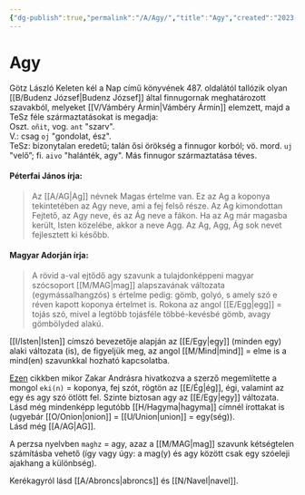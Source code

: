```yaml
---
{"dg-publish":true,"permalink":"/A/Agy/","title":"Agy","created":"2023-10-13T12:35","updated":"2025-03-25T20:52"}
---
```



# Agy

Götz László Keleten kél a Nap című könyvének 487. oldalától tallózik olyan [[B/Budenz József\|Budenz József]] által finnugornak meghatározott szavakból, melyeket [[V/Vámbéry Ármin\|Vámbéry Ármin]] elemzett, majd a TeSz féle származtatásokat is megadja:  
Oszt. `oñit`, vog. `ant` "szarv".  
V.: csag `oj` "gondolat, ész".  
TeSz: bizonytalan eredetű; talán ősi örökség a finnugor korból; vö. mord. `uj` "velő”; fi. `aivo` "halánték, agy". Más finnugor származtatása téves.

#### Péterfai János írja:

> Az [[A/AG\|Ag]] névnek Magas értelme van. Ez az Ag a koponya tekintetében az Agy neve, ami a fej felső része. Az Ag kimondottan Fejtető, az Agy neve, és az Ág neve a fákon. Ha az Ag már magasba került, Isten közelébe, akkor a neve Agg. Az Ag, Agg, Ág sok nevet fejlesztett ki később.  

#### Magyar Adorján írja:  

> A rövid a-val ejtődő agy szavunk a tulajdonképpeni magyar szócsoport [[M/MAG\|mag]] alapszavának változata (egymássalhangzós) s értelme pedig: gömb, golyó, s amely szó e réven kapott koponya értelmet is. Rokona az angol [[E/Egg\|egg]] = tojás szó, mivel a legtöbb tojásféle többé-kevésbé gömb, avagy gömbölyded alakú.  

[[I/Isten\|Isten]] címszó bevezetője alapján az [[E/Egy\|egy]] (minden egy) alaki változata (is), de figyeljük meg, az angol [[M/Mind\|mind]] = elme is a mind(en) szavunkkal hozható kapcsolatba.  

[Ezen](http://altaica.ru/LIBRARY/CLAUSON/Sumerian-Ural-Altaic-Affinities.pdf) cikkben mikor Zakar Andrásra hivatkozva a szerző megemlítette a mongol `eki(n)` = koponya, fej szót, rögtön az [[E/Ég\|ég]], égi, valamint az egy és agy szó ötlött fel. Szinte biztosan agy az [[E/Egy\|egy]] változata.  
Lásd még mindenképp legutóbb [[H/Hagyma\|hagyma]] címnél írottakat is (ugyebár [[O/Onion\|onion]] = [[U/Union\|union]] = egy(ség)).  
Lásd még [[A/AG\|AG]].  

A perzsa nyelvben `maghz` = agy, azaz a [[M/MAG\|mag]] szavunk kétségtelen számításba vehető (így vagy úgy: a mag(y) és agy között csak egy szóeleji ajakhang a különbség).  

Kerékagyról lásd [[A/Abroncs\|abroncs]] és [[N/Navel\|navel]].  